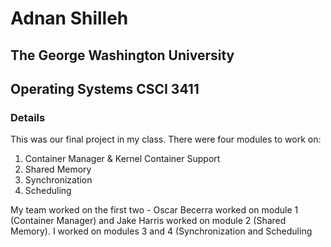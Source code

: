 # Adnan Shilleh

## The George Washington University
## Operating Systems CSCI 3411

### Details

This was our final project in my class. There were four modules to work on:
1. Container Manager & Kernel Container Support
2. Shared Memory
3. Synchronization
4. Scheduling

My team worked on the first two - Oscar Becerra worked on module 1 (Container Manager) and Jake Harris worked on 
module 2 (Shared Memory). I worked on modules 3 and 4 (Synchronization and Scheduling
